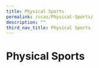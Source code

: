```yaml
---
title: Physical Sports
permalink: /ccas/Physical-Sports/
description: ""
third_nav_title: Physical Sports
---
```

# Physical Sports
